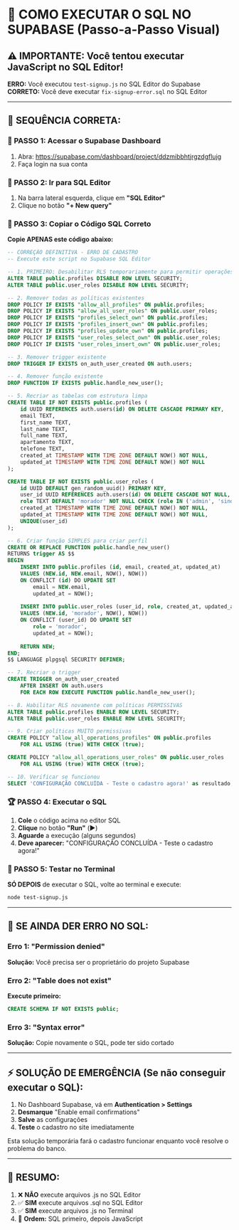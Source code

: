 # 🚀 COMO EXECUTAR O SQL NO SUPABASE (Passo-a-Passo Visual)

## ⚠️ IMPORTANTE: Você tentou executar JavaScript no SQL Editor!

**ERRO:** Você executou `test-signup.js` no SQL Editor do Supabase
**CORRETO:** Você deve executar `fix-signup-error.sql` no SQL Editor

---

## 📝 SEQUÊNCIA CORRETA:

### 🥇 PASSO 1: Acessar o Supabase Dashboard
1. Abra: https://supabase.com/dashboard/project/ddzmibbhtjrgzdgflujg
2. Faça login na sua conta

### 🥈 PASSO 2: Ir para SQL Editor
1. Na barra lateral esquerda, clique em **"SQL Editor"**
2. Clique no botão **"+ New query"**

### 🥉 PASSO 3: Copiar o Código SQL Correto
**Copie APENAS este código abaixo:**

```sql
-- CORREÇÃO DEFINITIVA - ERRO DE CADASTRO
-- Execute este script no Supabase SQL Editor

-- 1. PRIMEIRO: Desabilitar RLS temporariamente para permitir operações
ALTER TABLE public.profiles DISABLE ROW LEVEL SECURITY;
ALTER TABLE public.user_roles DISABLE ROW LEVEL SECURITY;

-- 2. Remover todas as políticas existentes
DROP POLICY IF EXISTS "allow_all_profiles" ON public.profiles;
DROP POLICY IF EXISTS "allow_all_user_roles" ON public.user_roles;
DROP POLICY IF EXISTS "profiles_select_own" ON public.profiles;
DROP POLICY IF EXISTS "profiles_insert_own" ON public.profiles;
DROP POLICY IF EXISTS "profiles_update_own" ON public.profiles;
DROP POLICY IF EXISTS "user_roles_select_own" ON public.user_roles;
DROP POLICY IF EXISTS "user_roles_insert_own" ON public.user_roles;

-- 3. Remover trigger existente
DROP TRIGGER IF EXISTS on_auth_user_created ON auth.users;

-- 4. Remover função existente  
DROP FUNCTION IF EXISTS public.handle_new_user();

-- 5. Recriar as tabelas com estrutura limpa
CREATE TABLE IF NOT EXISTS public.profiles (
    id UUID REFERENCES auth.users(id) ON DELETE CASCADE PRIMARY KEY,
    email TEXT,
    first_name TEXT,
    last_name TEXT,
    full_name TEXT,
    apartamento TEXT,
    telefone TEXT,
    created_at TIMESTAMP WITH TIME ZONE DEFAULT NOW() NOT NULL,
    updated_at TIMESTAMP WITH TIME ZONE DEFAULT NOW() NOT NULL
);

CREATE TABLE IF NOT EXISTS public.user_roles (
    id UUID DEFAULT gen_random_uuid() PRIMARY KEY,
    user_id UUID REFERENCES auth.users(id) ON DELETE CASCADE NOT NULL,
    role TEXT DEFAULT 'morador' NOT NULL CHECK (role IN ('admin', 'sindico', 'morador')),
    created_at TIMESTAMP WITH TIME ZONE DEFAULT NOW() NOT NULL,
    updated_at TIMESTAMP WITH TIME ZONE DEFAULT NOW() NOT NULL,
    UNIQUE(user_id)
);

-- 6. Criar função SIMPLES para criar perfil
CREATE OR REPLACE FUNCTION public.handle_new_user()
RETURNS trigger AS $$
BEGIN
    INSERT INTO public.profiles (id, email, created_at, updated_at)
    VALUES (NEW.id, NEW.email, NOW(), NOW())
    ON CONFLICT (id) DO UPDATE SET
        email = NEW.email,
        updated_at = NOW();
    
    INSERT INTO public.user_roles (user_id, role, created_at, updated_at)
    VALUES (NEW.id, 'morador', NOW(), NOW())
    ON CONFLICT (user_id) DO UPDATE SET
        role = 'morador',
        updated_at = NOW();
    
    RETURN NEW;
END;
$$ LANGUAGE plpgsql SECURITY DEFINER;

-- 7. Recriar o trigger
CREATE TRIGGER on_auth_user_created
    AFTER INSERT ON auth.users
    FOR EACH ROW EXECUTE FUNCTION public.handle_new_user();

-- 8. Habilitar RLS novamente com políticas PERMISSIVAS
ALTER TABLE public.profiles ENABLE ROW LEVEL SECURITY;
ALTER TABLE public.user_roles ENABLE ROW LEVEL SECURITY;

-- 9. Criar políticas MUITO permissivas
CREATE POLICY "allow_all_operations_profiles" ON public.profiles
    FOR ALL USING (true) WITH CHECK (true);

CREATE POLICY "allow_all_operations_user_roles" ON public.user_roles
    FOR ALL USING (true) WITH CHECK (true);

-- 10. Verificar se funcionou
SELECT 'CONFIGURAÇÃO CONCLUÍDA - Teste o cadastro agora!' as resultado;
```

### 🏆 PASSO 4: Executar o SQL
1. **Cole** o código acima no editor SQL
2. **Clique** no botão **"Run"** (▶️)
3. **Aguarde** a execução (alguns segundos)
4. **Deve aparecer:** "CONFIGURAÇÃO CONCLUÍDA - Teste o cadastro agora!"

### 🎯 PASSO 5: Testar no Terminal
**SÓ DEPOIS** de executar o SQL, volte ao terminal e execute:

```bash
node test-signup.js
```

---

## 🚨 SE AINDA DER ERRO NO SQL:

### Erro 1: "Permission denied"
**Solução:** Você precisa ser o proprietário do projeto Supabase

### Erro 2: "Table does not exist"
**Execute primeiro:**
```sql
CREATE SCHEMA IF NOT EXISTS public;
```

### Erro 3: "Syntax error"
**Solução:** Copie novamente o SQL, pode ter sido cortado

---

## ⚡ SOLUÇÃO DE EMERGÊNCIA (Se não conseguir executar o SQL):

1. No Dashboard Supabase, vá em **Authentication > Settings**
2. **Desmarque** "Enable email confirmations"
3. **Salve** as configurações
4. **Teste** o cadastro no site imediatamente

Esta solução temporária fará o cadastro funcionar enquanto você resolve o problema do banco.

---

## 🎯 RESUMO:
1. ❌ **NÃO** execute arquivos .js no SQL Editor
2. ✅ **SIM** execute arquivos .sql no SQL Editor  
3. ✅ **SIM** execute arquivos .js no Terminal
4. 🔄 **Ordem:** SQL primeiro, depois JavaScript
